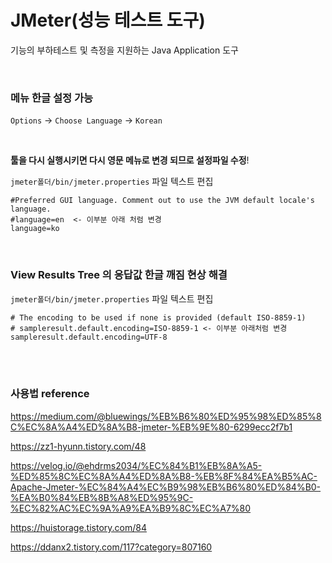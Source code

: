 # JMeter(성능 테스트 도구)

기능의 부하테스트 및 측정을 지원하는 Java Application 도구

<br>

### 메뉴 한글 설정 가능

`Options` -> `Choose Language` -> `Korean`  

<br>

**툴을 다시 실행시키면 다시 영문 메뉴로 변경 되므로 설정파일 수정**!

`jmeter폴더/bin/jmeter.properties`  파일 텍스트 편집

```properties
#Preferred GUI language. Comment out to use the JVM default locale's language.
#language=en  <- 이부분 아래 처럼 변경
language=ko
```

<br>

### View Results Tree 의 응답값 한글 깨짐 현상 해결

`jmeter폴더/bin/jmeter.properties`  파일 텍스트 편집

```properties
# The encoding to be used if none is provided (default ISO-8859-1)
# sampleresult.default.encoding=ISO-8859-1 <- 이부분 아래처럼 변경
sampleresult.default.encoding=UTF-8
```

<br><br>

### 사용법 reference

https://medium.com/@bluewings/%EB%B6%80%ED%95%98%ED%85%8C%EC%8A%A4%ED%8A%B8-jmeter-%EB%9E%80-6299ecc2f7b1

https://zz1-hyunn.tistory.com/48

https://velog.io/@ehdrms2034/%EC%84%B1%EB%8A%A5-%ED%85%8C%EC%8A%A4%ED%8A%B8-%EB%8F%84%EA%B5%AC-Apache-Jmeter-%EC%84%A4%EC%B9%98%EB%B6%80%ED%84%B0-%EA%B0%84%EB%8B%A8%ED%95%9C-%EC%82%AC%EC%9A%A9%EA%B9%8C%EC%A7%80

https://huistorage.tistory.com/84

https://ddanx2.tistory.com/117?category=807160